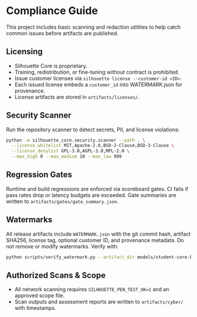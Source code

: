 # Compliance Guide

This project includes basic scanning and redaction utilities to help catch common
issues before artifacts are published.

## Licensing

- Silhouette Core is proprietary.
- Training, redistribution, or fine-tuning without contract is prohibited.
- Issue customer licenses via `silhouette license --customer-id <ID>`.
- Each issued license embeds a `customer_id` into WATERMARK.json for provenance.
- License artifacts are stored in `artifacts/licenses/`.

## Security Scanner
Run the repository scanner to detect secrets, PII, and license violations:

```bash
python -m silhouette_core.security.scanner --path . \
  --license_whitelist MIT,Apache-2.0,BSD-2-Clause,BSD-3-Clause \
  --license_denylist GPL-3.0,AGPL-3.0,MPL-2.0 \
  --max_high 0 --max_medium 10 --max_low 999
```

## Regression Gates
Runtime and build regressions are enforced via scoreboard gates. CI fails if
pass rates drop or latency budgets are exceeded.
Gate summaries are written to `artifacts/gates/gate_summary.json`.

## Watermarks
All release artifacts include `WATERMARK.json` with the git commit hash, artifact
SHA256, license tag, optional customer ID, and provenance metadata. Do not remove
or modify watermarks. Verify with:

```bash
python scripts/verify_watermark.py --artifact_dir models/student-core-kd
```

## Authorized Scans & Scope
- All network scanning requires `SILHOUETTE_PEN_TEST_OK=1` and an approved scope file.
- Scan outputs and assessment reports are written to `artifacts/cyber/` with timestamps.
